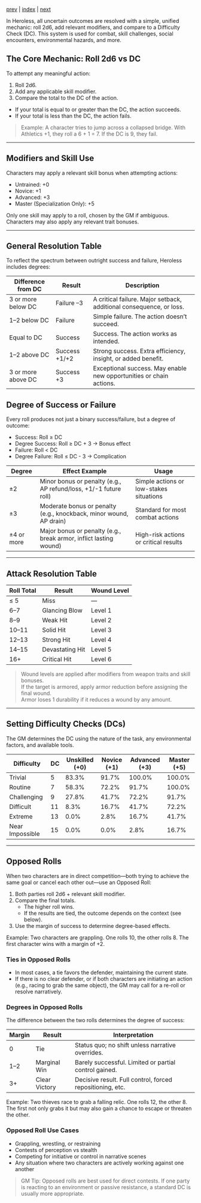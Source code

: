[prev](06_combat.md) | [index](00_index.md) | [next](08_woundslots.md)

In Heroless, all uncertain outcomes are resolved with a simple, unified mechanic: roll 2d6, add relevant modifiers, and compare to a Difficulty Check (DC). This system is used for combat, skill challenges, social encounters, environmental hazards, and more.

## The Core Mechanic: Roll 2d6 vs DC
To attempt any meaningful action:
1. Roll 2d6.
2. Add any applicable skill modifier.
3. Compare the total to the DC of the action.

- If your total is equal to or greater than the DC, the action succeeds.
- If your total is less than the DC, the action fails.

> Example: A character tries to jump across a collapsed bridge. With Athletics +1, they roll a 6 + 1 = 7. If the DC is 9, they fail.

---
## Modifiers and Skill Use
Characters may apply a relevant skill bonus when attempting actions:

- Untrained: +0
- Novice: +1
- Advanced: +3
- Master (Specialization Only): +5

Only one skill may apply to a roll, chosen by the GM if ambiguous.
Characters may also apply any relevant trait bonuses.

---
## General Resolution Table

To reflect the spectrum between outright success and failure, Heroless includes degrees:

|Difference from DC|Result|Description|
|---|---|---|
|3 or more below DC|Failure –3|A critical failure. Major setback, additional consequence, or loss.|
|1–2 below DC|Failure|Simple failure. The action doesn’t succeed.|
|Equal to DC|Success|Success. The action works as intended.|
|1–2 above DC|Success +1/+2|Strong success. Extra efficiency, insight, or added benefit.|
|3 or more above DC|Success +3|Exceptional success. May enable new opportunities or chain actions.|


## Degree of Success or Failure
Every roll produces not just a binary success/failure, but a degree of outcome:
- Success: Roll ≥ DC
- Degree Success: Roll ≥ DC + 3 → Bonus effect
- Failure: Roll < DC
- Degree Failure: Roll ≤ DC - 3 → Complication

|Degree|Effect Example|Usage|
|---|---|---|
|±2|Minor bonus or penalty (e.g., AP refund/loss, +1/-1 future roll)|Simple actions or low-stakes situations|
|±3|Moderate bonus or penalty (e.g., knockback, minor wound, AP drain)|Standard for most combat actions|
|±4 or more|Major bonus or penalty (e.g., break armor, inflict lasting wound)|High-risk actions or critical results|

---
## Attack Resolution Table

| Roll Total | Result           | Wound Level |
|------------|------------------|-------------|
| ≤ 5        | Miss             | —           |
| 6–7        | Glancing Blow    | Level 1     |
| 8–9        | Weak Hit         | Level 2     |
| 10–11      | Solid Hit        | Level 3     |
| 12–13      | Strong Hit       | Level 4     |
| 14–15      | Devastating Hit  | Level 5     |
| 16+        | Critical Hit     | Level 6     |

> Wound levels are applied after modifiers from weapon traits and skill bonuses.  
> If the target is armored, apply armor reduction before assigning the final wound.  
> Armor loses 1 durability if it reduces a wound by any amount.

---
## Setting Difficulty Checks (DCs)
The GM determines the DC using the nature of the task, any environmental factors, and available tools.

|Difficulty|DC|Unskilled (+0)|Novice (+1)|Advanced (+3)|Master (+5)|
|---|---|---|---|---|---|
|Trivial|5|83.3%|91.7%|100.0%|100.0%|
|Routine|7|58.3%|72.2%|91.7%|100.0%|
|Challenging|9|27.8%|41.7%|72.2%|91.7%|
|Difficult|11|8.3%|16.7%|41.7%|72.2%|
|Extreme|13|0.0%|2.8%|16.7%|41.7%|
|Near Impossible|15|0.0%|0.0%|2.8%|16.7%|

---
## Opposed Rolls
When two characters are in direct competition—both trying to achieve the same goal or cancel each other out—use an Opposed Roll:
1. Both parties roll 2d6 + relevant skill modifier.
2. Compare the final totals.
	- The higher roll wins.
	- If the results are tied, the outcome depends on the context (see below).
3. Use the margin of success to determine degree-based effects.

Example: Two characters are grappling. One rolls 10, the other rolls 8. The first character wins with a margin of +2.

### Ties in Opposed Rolls
- In most cases, a tie favors the defender, maintaining the current state.
- If there is no clear defender, or if both characters are initiating an action (e.g., racing to grab the same object), the GM may call for a re-roll or resolve narratively.

### Degrees in Opposed Rolls
The difference between the two rolls determines the degree of success:

|Margin|Result|Interpretation|
|---|---|---|
|0|Tie|Status quo; no shift unless narrative overrides.|
|1–2|Marginal Win|Barely successful. Limited or partial control gained.|
|3+|Clear Victory|Decisive result. Full control, forced repositioning, etc.|

Example: Two thieves race to grab a falling relic. One rolls 12, the other 8. The first not only grabs it but may also gain a chance to escape or threaten the other.

### Opposed Roll Use Cases
- Grappling, wrestling, or restraining
- Contests of perception vs stealth
- Competing for initiative or control in narrative scenes
- Any situation where two characters are actively working against one another

> GM Tip: Opposed rolls are best used for direct contests. If one party is reacting to an environment or passive resistance, a standard DC is usually more appropriate.
